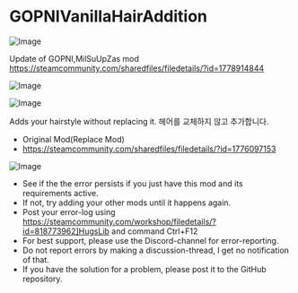# GOPNIVanillaHairAddition

![Image](https://i.imgur.com/WAEzk68.png)

Update of GOPNI,MilSuUpZas mod
https://steamcommunity.com/sharedfiles/filedetails/?id=1778914844

![Image](https://i.imgur.com/7Gzt3Rg.png)

	
![Image](https://i.imgur.com/NOW7jU1.png)

Adds your hairstyle without replacing it.
 헤어를 교체하지 않고 추가합니다.
 
 - Original Mod(Replace Mod)
 - https://steamcommunity.com/sharedfiles/filedetails/?id=1776097153

![Image](https://i.imgur.com/Rs6T6cr.png)



-  See if the the error persists if you just have this mod and its requirements active.
-  If not, try adding your other mods until it happens again.
-  Post your error-log using https://steamcommunity.com/workshop/filedetails/?id=818773962]HugsLib and command Ctrl+F12
-  For best support, please use the Discord-channel for error-reporting.
-  Do not report errors by making a discussion-thread, I get no notification of that.
-  If you have the solution for a problem, please post it to the GitHub repository.



